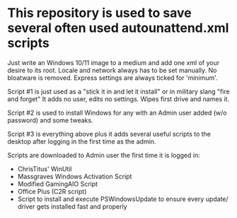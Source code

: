 # This repository is used to save several often used autounattend.xml scripts

Just write an Windows 10/11 image to a medium and add one xml of your desire to its root.
Locale and network always has to be set manually. No bloatware is removed. Express settings are always ticked for 'minimum'.

Script #1
is just used as a "stick it in and let it install" or in military slang "fire and forget"
It adds no user, edits no settings. Wipes first drive and names it.

Script #2
is used to install Windows for any with an Admin user added (w/o password) and some tweaks. 

Script #3
is everything above plus it adds several useful scripts to the desktop after logging in the first time as the admin.

Scripts are downloaded to Admin user the first time it is logged in:
- ChrisTitus' WinUtil
- Massgraves Windows Activation Script
- Modified GamingAIO Script
- Office Plus (C2R script)
- Script to install and execute PSWindowsUpdate to ensure every update/ driver gets installed fast and properly